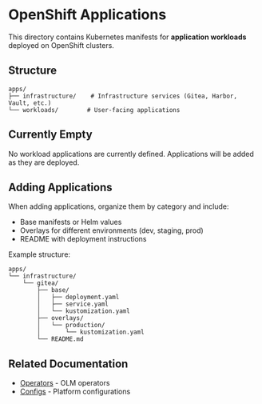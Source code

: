 # OpenShift Applications

This directory contains Kubernetes manifests for **application workloads** deployed on OpenShift clusters.

## Structure

```
apps/
├── infrastructure/    # Infrastructure services (Gitea, Harbor, Vault, etc.)
└── workloads/        # User-facing applications
```

## Currently Empty

No workload applications are currently defined. Applications will be added as they are deployed.

## Adding Applications

When adding applications, organize them by category and include:
- Base manifests or Helm values
- Overlays for different environments (dev, staging, prod)
- README with deployment instructions

Example structure:
```
apps/
└── infrastructure/
    └── gitea/
        ├── base/
        │   ├── deployment.yaml
        │   ├── service.yaml
        │   └── kustomization.yaml
        ├── overlays/
        │   └── production/
        │       └── kustomization.yaml
        └── README.md
```

## Related Documentation

- [Operators](../operators/README.md) - OLM operators
- [Configs](../configs/README.md) - Platform configurations

